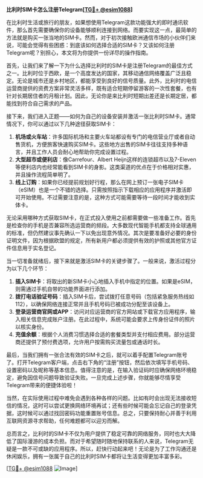 **比利时SIM卡怎么注册Telegram[[TG💪+ @esim1088](https://t.me/s/esim1088)]**

在比利时生活或旅行的朋友，如果想使用Telegram这款功能强大的即时通讯软件，那么首先需要确保你的设备能够顺利连接到网络。而要实现这一点，最简单的方法就是购买一张当地的SIM卡。然而，对于初次接触欧洲通信市场的小伙伴们来说，可能会觉得有些困惑：到底该如何选择合适的SIM卡？又该如何注册Telegram呢？别担心，本文将为你提供一份详尽的操作指南。

首先，让我们来了解一下为什么选择比利时的SIM卡是注册Telegram的最佳方式之一。比利时位于西欧，是一个高度发达的国家，其移动通信网络覆盖广泛且稳定。无论是城市还是乡村地区，都能享受到良好的信号质量。此外，比利时的电信运营商提供的资费方案非常灵活多样，既有适合短期停留游客的一次性套餐，也有针对长期居住者的月租计划。因此，无论你是来比利时短期出差还是长期定居，都能找到符合自己需求的产品。

接下来，我们进入正题——如何为自己的设备安装并激活一张比利时SIM卡。通常情况下，你可以通过以下几种途径获取SIM卡：

1. **机场或火车站**：许多国际机场和主要火车站都设有专门的电信营业厅或者自动售货机，方便旅客快速购买SIM卡。这些地方出售的SIM卡往往支持多种语言，并且工作人员会耐心地帮助你完成设置过程。
2. **大型超市或便利店**：像Carrefour、Albert Heijn这样的连锁超市以及7-Eleven等便利店内也经常能看到SIM卡的身影。这类渠道的优点在于价格相对实惠，并且操作流程简单明了。
3. **线上订购**：如果你已经提前规划好行程，那么在网上预订一张电子SIM卡（eSIM）也是一个不错的选择。只需按照指示下载相应的应用程序并激活即可开始使用。不过需要注意的是，这种方式可能需要等待一段时间才能收到实体卡。

无论采用哪种方式获取SIM卡，在正式投入使用之前都需要做一些准备工作。首先是检查你的手机是否兼容所选运营商的频段。大多数现代智能手机都支持全球通用的标准，但仍然建议事先确认一下以免出现意外情况。其次是要准备好必要的身份证明文件，因为根据欧盟的规定，所有新用户都必须提供有效的护照或其他官方证件信息用于实名登记。

当一切准备就绪后，接下来就是激活SIM卡的关键步骤了。一般来说，激活过程分为以下几个环节：

1. **插入SIM卡**：将取出的新SIM卡小心地插入手机中指定的位置。如果是eSIM，则需通过手机自带的功能界面进行添加。
2. **拨打电话验证号码**：插入SIM卡后，尝试拨打任意号码（包括紧急服务热线如112），以确保网络连接正常并且手机号码已被成功分配至该设备上。
3. **登录运营商官网或APP**：访问对应运营商的官方网站或下载官方应用程序，输入相关信息完成账户注册。在此过程中，系统可能会要求上传身份证件的照片以核实身份。
4. **充值余额**：根据个人消费习惯选择合适的套餐类型并支付相应费用。部分运营商还提供了预付费选项，允许用户按需购买流量包或通话时长。

最后，当我们拥有一张合法有效的SIM卡之后，就可以着手配置Telegram账号了。打开Telegram客户端，点击右下角的“注册”按钮，然后依次填写手机号码、设置密码以及昵称等基本信息。值得注意的是，在输入验证码时应确保网络环境稳定，避免因信号问题导致验证失败。一旦完成上述步骤，你就能够尽情享受Telegram带来的便捷体验啦！

当然，在实际使用过程中难免会遇到各种各样的问题。比如有时会出现无法接收短信的情况，这时可以尝试更换网络环境再试；还有些时候可能会忘记自己的登录凭据，这时候可以通过找回密码功能重置账号信息。总之，只要保持耐心并善于利用互联网资源寻求帮助，任何难题都可以迎刃而解。

总而言之，比利时的SIM卡不仅为用户提供了稳定可靠的网络服务，同时也大大降低了国际漫游的成本负担。而对于希望随时随地保持联系的人来说，Telegram无疑是一款不可或缺的应用程序。所以，赶快行动起来吧！无论是为了工作沟通还是休闲娱乐，拥有一张属于自己的比利时SIM卡都将让生活变得更加丰富多彩。

[[TG💪+ @esim1088](https://t.me/s/esim1088) ![Image](https://i.postimg.cc/4NQfJmqS/Snipaste-2025-05-13-00-14-12.png)]